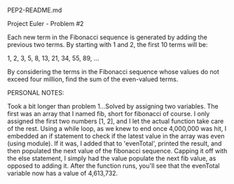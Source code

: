 PEP2-README.md

Project Euler - Problem #2

Each new term in the Fibonacci sequence is generated by adding the previous two terms. By starting with 1 and 2, the first 10 terms will be:

1, 2, 3, 5, 8, 13, 21, 34, 55, 89, ...

By considering the terms in the Fibonacci sequence whose values do not exceed four million, find the sum of the even-valued terms.

PERSONAL NOTES:

Took a bit longer than problem 1...Solved by assigning two variables. The first was an array that I named fib, short for fibonacci of course. I only assigned the first two numbers [1, 2], and I let the actual function take care of the rest. Using a while loop, as we knew to end once 4,000,000 was hit, I embedded an if statement to check if the latest value in the array was even (using module). If it was, I added that to 'evenTotal', printed the result, and then populated the next value of the fibonacci sequence. Capping it off with the else statement, I simply had the value populate the next fib value, as opposed to adding it. After the function runs, you'll see that the evenTotal variable now has a value of 4,613,732.